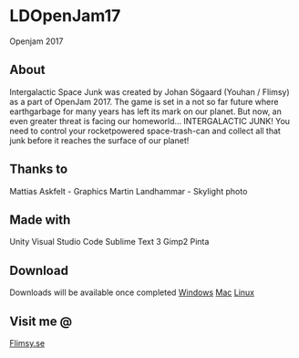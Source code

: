 # LDOpenJam17
Openjam 2017

## About
Intergalactic Space Junk was created by Johan Sögaard (Youhan / Flimsy) as a part of OpenJam 2017. The game is set in a not so far future where earthgarbage for many years has left its mark on our planet. But now, an even greater threat is facing our homeworld... INTERGALACTIC JUNK! You need to control your rocketpowered space-trash-can and collect all that junk before it reaches the surface of our planet!

## Thanks to
Mattias Askfelt - Graphics
Martin Landhammar - Skylight photo

## Made with
Unity
Visual Studio Code
Sublime Text 3
Gimp2
Pinta

## Download
Downloads will be available once completed
[Windows](#)
[Mac](#)
[Linux](#)

## Visit me @
[Flimsy.se](http://www.flimsy.se)